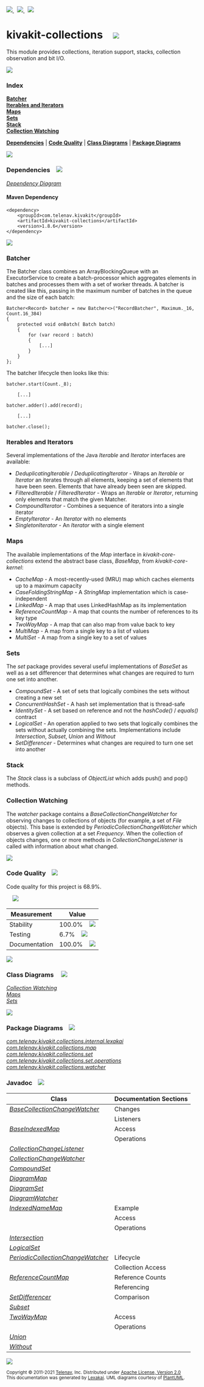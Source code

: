 [//]: # (start-user-text)

<a href="https://www.kivakit.org">
<img src="https://telenav.github.io/telenav-assets/images/icons/web-32.png" srcset="https://telenav.github.io/telenav-assets/images/icons/web-32-2x.png 2x"/>
</a>
&nbsp;
<a href="https://twitter.com/openkivakit">
<img src="https://telenav.github.io/telenav-assets/images/logos/twitter/twitter-32.png" srcset="https://telenav.github.io/telenav-assets/images/logos/twitter/twitter-32-2x.png 2x"/>
</a>
&nbsp;
<a href="https://kivakit.zulipchat.com">
<img src="https://telenav.github.io/telenav-assets/images/logos/zulip/zulip-32.png" srcset="https://telenav.github.io/telenav-assets/images/logos/zulip/zulip-32-2x.png 2x"/>
</a>

[//]: # (end-user-text)

# kivakit-collections &nbsp;&nbsp; <img src="https://telenav.github.io/telenav-assets/images/icons/set-48.png" srcset="https://telenav.github.io/telenav-assets/images/icons/set-48-2x.png 2x"/>

This module provides collections, iteration support, stacks, collection observation and bit I/O.

<img src="https://telenav.github.io/telenav-assets/images/separators/horizontal-line-512.png" srcset="https://telenav.github.io/telenav-assets/images/separators/horizontal-line-512-2x.png 2x"/>

### Index

[**Batcher**](#batcher)  
[**Iterables and Iterators**](#iterables-and-iterators)  
[**Maps**](#maps)  
[**Sets**](#sets)  
[**Stack**](#stack)  
[**Collection Watching**](#collection-watching)  

[**Dependencies**](#dependencies) | [**Code Quality**](#code-quality) | [**Class Diagrams**](#class-diagrams) | [**Package Diagrams**](#package-diagrams)

<img src="https://telenav.github.io/telenav-assets/images/separators/horizontal-line-512.png" srcset="https://telenav.github.io/telenav-assets/images/separators/horizontal-line-512-2x.png 2x"/>

### Dependencies <a name="dependencies"></a> &nbsp;&nbsp; <img src="https://telenav.github.io/telenav-assets/images/icons/dependencies-32.png" srcset="https://telenav.github.io/telenav-assets/images/icons/dependencies-32-2x.png 2x"/>

[*Dependency Diagram*](https://www.kivakit.org/1.8.6/lexakai/kivakit/kivakit-collections/documentation/diagrams/dependencies.svg)

#### Maven Dependency

    <dependency>
        <groupId>com.telenav.kivakit</groupId>
        <artifactId>kivakit-collections</artifactId>
        <version>1.8.6</version>
    </dependency>

<img src="https://telenav.github.io/telenav-assets/images/separators/horizontal-line-128.png" srcset="https://telenav.github.io/telenav-assets/images/separators/horizontal-line-128-2x.png 2x"/>

[//]: # (start-user-text)

### Batcher <a name = "batcher"></a>

The Batcher class combines an ArrayBlockingQueue with an ExecutorService to create a batch-processor which
aggregates elements in batches and processes them with a set of worker threads. A batcher is created like this, passing in the maximum
number of batches in the queue and the size of each batch:

    Batcher<Record> batcher = new Batcher<>("RecordBatcher", Maximum._16, Count.16_384)
    {
        protected void onBatch( Batch batch)
        {
            for (var record : batch)
            {
                [...]
            }
        }
    };

The batcher lifecycle then looks like this:

    batcher.start(Count._8);

        [...]

    batcher.adder().add(record);

        [...]

    batcher.close();

### Iterables and Iterators <a name = "iterables-and-iterators"></a>

Several implementations of the Java *Iterable* and *Iterator* interfaces are available:

- *DeduplicatingIterable* / *DeduplicatingIterator* - Wraps an *Iterable* or *Iterator* an iterates through
  all elements, keeping a set of elements that have been seen. Elements that have already been seen
  are skipped.
- *FilteredIterable* / *FilteredIterator* - Wraps an *Iterable* or *Iterator*, returning only elements that
  match the given Matcher.
- *CompoundIterator* - Combines a sequence of iterators into a single iterator
- *EmptyIterator* - An *Iterator* with no elements
- *SingletonIterator* - An *Iterator* with a single element

### Maps <a name = "maps"></a>

The available implementations of the *Map* interface in *kivakit-core-collections* extend the abstract base class,
*BaseMap*, from *kivakit-core-kernel*:

- *CacheMap* - A most-recently-used (MRU) map which caches elements up to a maximum capacity
- *CaseFoldingStringMap* - A *StringMap* implementation which is case-independent
- *LinkedMap* - A map that uses LinkedHashMap as its implementation
- *ReferenceCountMap* - A map that counts the number of references to its key type
- *TwoWayMap* - A map that can also map from value back to key
- *MultiMap* - A map from a single key to a list of values
- *MultiSet* - A map from a single key to a set of values

### Sets <a name = "sets"></a>

The *set* package provides several useful implementations of *BaseSet* as well as a set differencer that
determines what changes are required to turn one set into another.

- *CompoundSet* - A set of sets that logically combines the sets without creating a new set
- *ConcurrentHashSet* - A hash set implementation that is thread-safe
- *IdentitySet* - A set based on reference and not the *hashCode()* / *equals()* contract
- *LogicalSet* - An operation applied to two sets that logically combines the sets without actually
  combining the sets. Implementations include *Intersection*, *Subset*, *Union* and *Without*
- *SetDifferencer* - Determines what changes are required to turn one set into another

### Stack <a name = "stack"></a>

The *Stack* class is a subclass of *ObjectList* which adds push() and pop() methods.

### Collection Watching <a name = "collection-watching"></a>

The *watcher* package contains a *BaseCollectionChangeWatcher* for observing changes to collections of
objects (for example, a set of *File* objects). This base is extended by *PeriodicCollectionChangeWatcher*
which observes a given collection at a set *Frequency*. When the collection of objects changes, one or
more methods in *CollectionChangeListener* is called with information about what changed.

[//]: # (end-user-text)

<img src="https://telenav.github.io/telenav-assets/images/separators/horizontal-line-128.png" srcset="https://telenav.github.io/telenav-assets/images/separators/horizontal-line-128-2x.png 2x"/>

### Code Quality <a name="code-quality"></a> &nbsp;&nbsp; <img src="https://telenav.github.io/telenav-assets/images/icons/ruler-32.png" srcset="https://telenav.github.io/telenav-assets/images/icons/ruler-32-2x.png 2x"/>

Code quality for this project is 68.9%.  
  
&nbsp; &nbsp; <img src="https://telenav.github.io/telenav-assets/images/meters/meter-70-96.png" srcset="https://telenav.github.io/telenav-assets/images/meters/meter-70-96-2x.png 2x"/>

| Measurement   | Value                    |
|---------------|--------------------------|
| Stability     | 100.0%&nbsp; &nbsp; <img src="https://telenav.github.io/telenav-assets/images/meters/meter-100-96.png" srcset="https://telenav.github.io/telenav-assets/images/meters/meter-100-96-2x.png 2x"/>     |
| Testing       | 6.7%&nbsp; &nbsp; <img src="https://telenav.github.io/telenav-assets/images/meters/meter-10-96.png" srcset="https://telenav.github.io/telenav-assets/images/meters/meter-10-96-2x.png 2x"/>       |
| Documentation | 100.0%&nbsp; &nbsp; <img src="https://telenav.github.io/telenav-assets/images/meters/meter-100-96.png" srcset="https://telenav.github.io/telenav-assets/images/meters/meter-100-96-2x.png 2x"/> |

<img src="https://telenav.github.io/telenav-assets/images/separators/horizontal-line-128.png" srcset="https://telenav.github.io/telenav-assets/images/separators/horizontal-line-128-2x.png 2x"/>

### Class Diagrams <a name="class-diagrams"></a> &nbsp; &nbsp; <img src="https://telenav.github.io/telenav-assets/images/icons/diagram-40.png" srcset="https://telenav.github.io/telenav-assets/images/icons/diagram-40-2x.png 2x"/>

[*Collection Watching*](https://www.kivakit.org/1.8.6/lexakai/kivakit/kivakit-collections/documentation/diagrams/diagram-watcher.svg)  
[*Maps*](https://www.kivakit.org/1.8.6/lexakai/kivakit/kivakit-collections/documentation/diagrams/diagram-map.svg)  
[*Sets*](https://www.kivakit.org/1.8.6/lexakai/kivakit/kivakit-collections/documentation/diagrams/diagram-set.svg)

<img src="https://telenav.github.io/telenav-assets/images/separators/horizontal-line-128.png" srcset="https://telenav.github.io/telenav-assets/images/separators/horizontal-line-128-2x.png 2x"/>

### Package Diagrams <a name="package-diagrams"></a> &nbsp;&nbsp; <img src="https://telenav.github.io/telenav-assets/images/icons/box-24.png" srcset="https://telenav.github.io/telenav-assets/images/icons/box-24-2x.png 2x"/>

[*com.telenav.kivakit.collections.internal.lexakai*](https://www.kivakit.org/1.8.6/lexakai/kivakit/kivakit-collections/documentation/diagrams/com.telenav.kivakit.collections.internal.lexakai.svg)  
[*com.telenav.kivakit.collections.map*](https://www.kivakit.org/1.8.6/lexakai/kivakit/kivakit-collections/documentation/diagrams/com.telenav.kivakit.collections.map.svg)  
[*com.telenav.kivakit.collections.set*](https://www.kivakit.org/1.8.6/lexakai/kivakit/kivakit-collections/documentation/diagrams/com.telenav.kivakit.collections.set.svg)  
[*com.telenav.kivakit.collections.set.operations*](https://www.kivakit.org/1.8.6/lexakai/kivakit/kivakit-collections/documentation/diagrams/com.telenav.kivakit.collections.set.operations.svg)  
[*com.telenav.kivakit.collections.watcher*](https://www.kivakit.org/1.8.6/lexakai/kivakit/kivakit-collections/documentation/diagrams/com.telenav.kivakit.collections.watcher.svg)

### Javadoc <a name="code-quality"></a> &nbsp;&nbsp; <img src="https://telenav.github.io/telenav-assets/images/icons/books-24.png" srcset="https://telenav.github.io/telenav-assets/images/icons/books-24-2x.png 2x"/>

| Class | Documentation Sections  |
|-------|-------------------------|
| [*BaseCollectionChangeWatcher*](https://www.kivakit.org/1.8.6/javadoc/kivakit/kivakit-collections/com/telenav/kivakit/collections/watcher/BaseCollectionChangeWatcher.html) | Changes |  
| | Listeners |  
| [*BaseIndexedMap*](https://www.kivakit.org/1.8.6/javadoc/kivakit/kivakit-collections/com/telenav/kivakit/collections/map/BaseIndexedMap.html) | Access |  
| | Operations |  
| [*CollectionChangeListener*](https://www.kivakit.org/1.8.6/javadoc/kivakit/kivakit-collections/com/telenav/kivakit/collections/watcher/CollectionChangeListener.html) |  |  
| [*CollectionChangeWatcher*](https://www.kivakit.org/1.8.6/javadoc/kivakit/kivakit-collections/com/telenav/kivakit/collections/watcher/CollectionChangeWatcher.html) |  |  
| [*CompoundSet*](https://www.kivakit.org/1.8.6/javadoc/kivakit/kivakit-collections/com/telenav/kivakit/collections/set/CompoundSet.html) |  |  
| [*DiagramMap*](https://www.kivakit.org/1.8.6/javadoc/kivakit/kivakit-collections/com/telenav/kivakit/collections/internal/lexakai/DiagramMap.html) |  |  
| [*DiagramSet*](https://www.kivakit.org/1.8.6/javadoc/kivakit/kivakit-collections/com/telenav/kivakit/collections/internal/lexakai/DiagramSet.html) |  |  
| [*DiagramWatcher*](https://www.kivakit.org/1.8.6/javadoc/kivakit/kivakit-collections/com/telenav/kivakit/collections/internal/lexakai/DiagramWatcher.html) |  |  
| [*IndexedNameMap*](https://www.kivakit.org/1.8.6/javadoc/kivakit/kivakit-collections/com/telenav/kivakit/collections/map/IndexedNameMap.html) | Example |  
| | Access |  
| | Operations |  
| [*Intersection*](https://www.kivakit.org/1.8.6/javadoc/kivakit/kivakit-collections/com/telenav/kivakit/collections/set/operations/Intersection.html) |  |  
| [*LogicalSet*](https://www.kivakit.org/1.8.6/javadoc/kivakit/kivakit-collections/com/telenav/kivakit/collections/set/LogicalSet.html) |  |  
| [*PeriodicCollectionChangeWatcher*](https://www.kivakit.org/1.8.6/javadoc/kivakit/kivakit-collections/com/telenav/kivakit/collections/watcher/PeriodicCollectionChangeWatcher.html) | Lifecycle |  
| | Collection Access |  
| [*ReferenceCountMap*](https://www.kivakit.org/1.8.6/javadoc/kivakit/kivakit-collections/com/telenav/kivakit/collections/map/ReferenceCountMap.html) | Reference Counts |  
| | Referencing |  
| [*SetDifferencer*](https://www.kivakit.org/1.8.6/javadoc/kivakit/kivakit-collections/com/telenav/kivakit/collections/set/SetDifferencer.html) | Comparison |  
| [*Subset*](https://www.kivakit.org/1.8.6/javadoc/kivakit/kivakit-collections/com/telenav/kivakit/collections/set/operations/Subset.html) |  |  
| [*TwoWayMap*](https://www.kivakit.org/1.8.6/javadoc/kivakit/kivakit-collections/com/telenav/kivakit/collections/map/TwoWayMap.html) | Access |  
| | Operations |  
| [*Union*](https://www.kivakit.org/1.8.6/javadoc/kivakit/kivakit-collections/com/telenav/kivakit/collections/set/operations/Union.html) |  |  
| [*Without*](https://www.kivakit.org/1.8.6/javadoc/kivakit/kivakit-collections/com/telenav/kivakit/collections/set/operations/Without.html) |  |  

[//]: # (start-user-text)



[//]: # (end-user-text)

<img src="https://telenav.github.io/telenav-assets/images/separators/horizontal-line-512.png" srcset="https://telenav.github.io/telenav-assets/images/separators/horizontal-line-512-2x.png 2x"/>

<sub>Copyright &#169; 2011-2021 [Telenav](https://telenav.com), Inc. Distributed under [Apache License, Version 2.0](LICENSE)</sub>  
<sub>This documentation was generated by [Lexakai](https://lexakai.org). UML diagrams courtesy of [PlantUML](https://plantuml.com).</sub>
